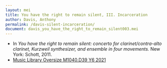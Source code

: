 ```yaml
---
layout: mei
title: You have the right to remain silent, III. Incarceration
author: Davis, Anthony
permalink: /davis-silent-incarceration/
document: davis_you_have_the_right_to_remain_silent003.mei
---
```


- In *You have the right to remain silent: concerto for clarinet/contra-alto clarinet, Kurzweil synthesizer, and ensemble in four movements.* New York: Schott, 2011.
- <a href="https://tufts.primo.exlibrisgroup.com/permalink/01TUN_INST/1kc9gia/alma991018697967003851" target="_blank">Music Library Oversize M1040.D39 Y6 2021</a>